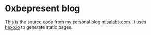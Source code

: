 # 0xbepresent blog

This is the source code from my personal blog [misalabs.com](https://misalabs.com). It uses [hexo.io](https://hexo.io/) to generate static pages.